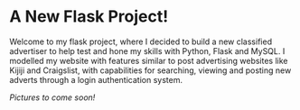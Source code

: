 # A New Flask Project!

Welcome to my flask project, where I decided to build a new classified advertiser to help test and hone my skills with Python, Flask and MySQL. I modelled my website with features similar to post advertising websites like Kijiji and Craigslist, with capabilities for searching, viewing and posting new adverts through a login authentication system.

*Pictures to come soon!*
